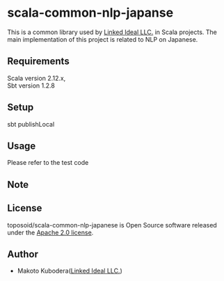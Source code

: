 # scala-common-nlp-japanse
This is a common library used by [Linked Ideal LLC.](https://linked-ideal.com/) in Scala projects.
The main implementation of this project is related to NLP on Japanese.


## Requirements
Scala version 2.12.x,   
Sbt version 1.2.8

## Setup
sbt publishLocal

## Usage
Please refer to the test code

## Note

## License
toposoid/scala-common-nlp-japanese is Open Source software released under the [Apache 2.0 license](https://www.apache.org/licenses/LICENSE-2.0.html).

## Author
* Makoto Kubodera([Linked Ideal LLC.](https://linked-ideal.com/))
